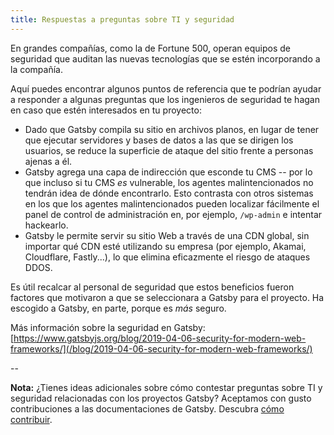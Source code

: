 ```yaml
---
title: Respuestas a preguntas sobre TI y seguridad
---
```


En grandes compañías, como la de Fortune 500, operan equipos de seguridad que auditan las nuevas tecnologías que se estén incorporando a la compañía.

Aquí puedes encontrar algunos puntos de referencia que te podrían ayudar a responder a algunas preguntas que los ingenieros de seguridad te hagan en caso que estén interesados en tu proyecto:

- Dado que Gatsby compila su sitio en archivos planos, en lugar de tener que ejecutar servidores y bases de datos a las que se dirigen los usuarios, se reduce la superficie de ataque del sitio frente a personas ajenas a él.
- Gatsby agrega una capa de indirección que esconde tu CMS -- por lo que incluso si tu CMS _es_ vulnerable, los agentes malintencionados no tendrán idea de dónde encontrarlo. Esto contrasta con otros sistemas en los que los agentes malintencionados pueden localizar fácilmente el panel de control de administración en, por ejemplo, `/wp-admin` e intentar hackearlo.
- Gatsby le permite servir su sitio Web a través de una CDN global, sin importar qué CDN esté utilizando su empresa (por ejemplo, Akamai, Cloudflare, Fastly...), lo que elimina eficazmente el riesgo de ataques DDOS.

Es útil recalcar al personal de seguridad que estos beneficios fueron factores que motivaron a que se seleccionara a Gatsby para el proyecto. Ha escogido a Gatsby, en parte, porque es _más_ seguro.

Más información sobre la seguridad en Gatsby: [https://www.gatsbyjs.org/blog/2019-04-06-security-for-modern-web-frameworks/](/blog/2019-04-06-security-for-modern-web-frameworks/)

--

**Nota:** ¿Tienes ideas adicionales sobre cómo contestar preguntas sobre TI y seguridad relacionadas con los proyectos Gatsby? Aceptamos con gusto contribuciones a las documentaciones de Gatsby. Descubra [cómo contribuir](/contributing/docs-contributions/).
